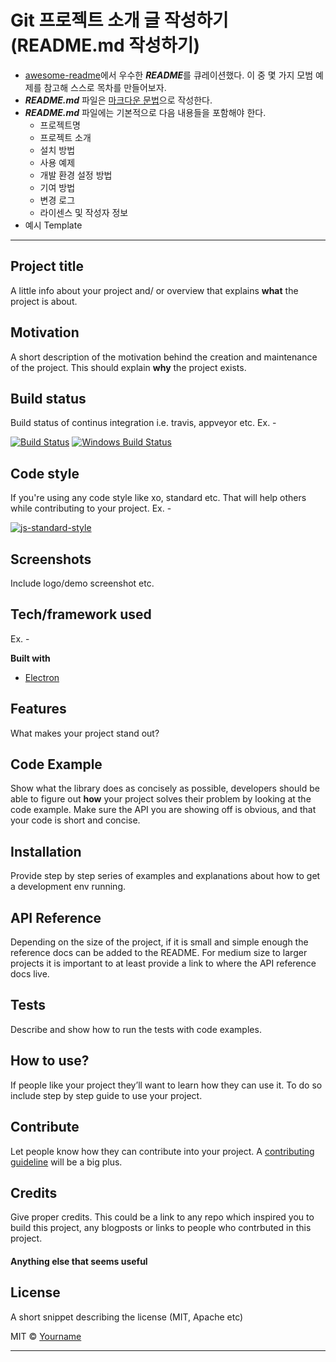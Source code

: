 # Git 프로젝트 소개 글 작성하기 (README.md 작성하기)

* [awesome-readme](https://github.com/matiassingers/awesome-readme)에서 우수한 ***README***를 큐레이션했다. 
  이 중 몇 가지 모범 예제를 참고해 스스로 목차를 만들어보자.
* ***README.md*** 파일은 [마크다운 문법](https://github.com/adam-p/markdown-here/wiki/Markdown-Cheatsheet#lines)으로 작성한다.
* ***README.md*** 파일에는 기본적으로 다음 내용들을 포함해야 한다.
  * 프로젝트명
  * 프로젝트 소개
  * 설치 방법
  * 사용 예제
  * 개발 환경 설정 방법
  * 기여 방법
  * 변경 로그
  * 라이센스 및 작성자 정보
* 예시 Template

------

## Project title
A little info about your project and/ or overview that explains **what** the project is about.

## Motivation
A short description of the motivation behind the creation and maintenance of the project. This should explain **why** the project exists.

## Build status
Build status of continus integration i.e. travis, appveyor etc. Ex. - 

[![Build Status](https://travis-ci.org/akashnimare/foco.svg?branch=master)](https://travis-ci.org/akashnimare/foco)
[![Windows Build Status](https://ci.appveyor.com/api/projects/status/github/akashnimare/foco?branch=master&svg=true)](https://ci.appveyor.com/project/akashnimare/foco/branch/master)

## Code style
If you're using any code style like xo, standard etc. That will help others while contributing to your project. Ex. -

[![js-standard-style](https://img.shields.io/badge/code%20style-standard-brightgreen.svg?style=flat)](https://github.com/feross/standard)

## Screenshots
Include logo/demo screenshot etc.

## Tech/framework used
Ex. -

<b>Built with</b>
- [Electron](https://electron.atom.io)

## Features
What makes your project stand out?

## Code Example
Show what the library does as concisely as possible, developers should be able to figure out **how** your project solves their problem by looking at the code example. Make sure the API you are showing off is obvious, and that your code is short and concise.

## Installation
Provide step by step series of examples and explanations about how to get a development env running.

## API Reference

Depending on the size of the project, if it is small and simple enough the reference docs can be added to the README. For medium size to larger projects it is important to at least provide a link to where the API reference docs live.

## Tests
Describe and show how to run the tests with code examples.

## How to use?
If people like your project they’ll want to learn how they can use it. To do so include step by step guide to use your project.

## Contribute

Let people know how they can contribute into your project. A [contributing guideline](https://github.com/zulip/zulip-electron/blob/master/CONTRIBUTING.md) will be a big plus.

## Credits
Give proper credits. This could be a link to any repo which inspired you to build this project, any blogposts or links to people who contrbuted in this project. 

#### Anything else that seems useful

## License
A short snippet describing the license (MIT, Apache etc)

MIT © [Yourname]()

------



